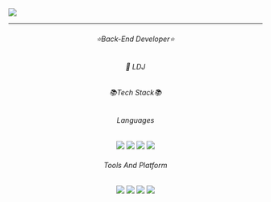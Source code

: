 
<!--
**ldj8196/ldj8196** is a ✨ _special_ ✨ repository because its `README.md` (this file) appears on your GitHub profile.

Here are some ideas to get you started:

- 🔭 I’m currently working on ...
- 🌱 I’m currently learning ...
- 👯 I’m looking to collaborate on ...
- 🤔 I’m looking for help with ...
- 💬 Ask me about ...
- 📫 How to reach me: ...
- 😄 Pronouns: ...
- ⚡ Fun fact: ...
-->

<img src="https://capsule-render.vercel.app/api?type=waving&color=auto&height=300&section=header&text=DJ%20Github&fontSize=90" />
<hr/>
<h6 align="center">⭐Back-End Developer⭐</h6>
<h6 align="center">🌱 LDJ</h6>
<h6 align="center">📚Tech Stack📚</h6>
<h6 align="center">Languages</h6>
<div align="center">
 	<img src="https://img.shields.io/badge/java-007396?style=flat&logo=java&logoColor=white" />
	<img src="https://img.shields.io/badge/HTML5-E34F26?style=flat&logo=HTML5&logoColor=white" />
	<img src="https://img.shields.io/badge/CSS3-1572B6?style=flat&logo=CSS3&logoColor=white" />
	<img src="https://img.shields.io/badge/C-A8B9CC?style=flat&logo=C&logoColor=white" />
</div>

<h6 align="center">Tools And Platform</h6>
<div align="center">
 	<img src="https://img.shields.io/badge/Eclipse%20IDE-2C2255?style=flat&logo=Eclipse%20IDE&logoColor=white" />
	<img src="https://img.shields.io/badge/Visual%20Studio%20Code-007ACC?style=flat&logo=Visual%20Studio%20Code&logoColor=white" />
	<img src="https://img.shields.io/badge/Notion-000000?style=flat&logo=Notion&logoColor=white" />
	<img src="https://img.shields.io/badge/GitHub-181717?style=flat&logo=GitHub&logoColor=white" />
</div>
<br/>
